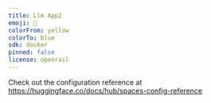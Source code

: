 ```yaml
---
title: Llm App2
emoji: 🚀
colorFrom: yellow
colorTo: blue
sdk: docker
pinned: false
license: openrail
---
```


Check out the configuration reference at https://huggingface.co/docs/hub/spaces-config-reference
